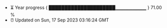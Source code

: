 - ⏳ Year progress { █████████████████████▁▁▁▁▁▁▁▁▁ } 71.00 %
- ⏰ Updated on Sun, 17 Sep 2023 03:16:24 GMT

